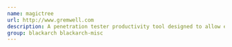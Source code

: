 ```yaml
---
name: magictree
url: http://www.gremwell.com
description: A penetration tester productivity tool designed to allow easy and straightforward data consolidation, querying, external command execution and report generation URL : http://www.
group: blackarch blackarch-misc
---
```

